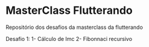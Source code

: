 # MasterClass Flutterando
Repositório dos desafios da masterclass da flutterando

Desafio 1:
1- Cálculo de Imc
2- Fibonnaci recursivo